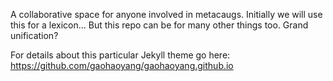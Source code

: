 A collaborative space for anyone involved in metacaugs. Initially we will use this for a lexicon... But this repo can be for many other things too. Grand unification?

For details about this particular Jekyll theme go here:
https://github.com/gaohaoyang/gaohaoyang.github.io
